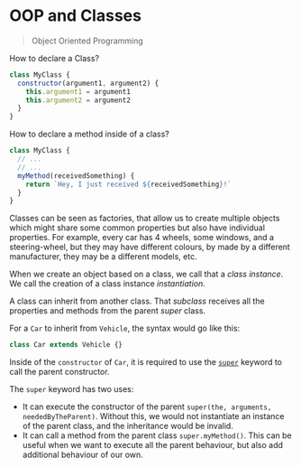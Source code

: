 # OOP and Classes

> Object Oriented Programming

How to declare a Class?

```js
class MyClass {
  constructor(argument1, argument2) {
    this.argument1 = argument1
    this.argument2 = argument2
  }
}
```

How to declare a method inside of a class?

```js
class MyClass {
  // ...
  // ...
  myMethod(receivedSomething) {
    return `Hey, I just received ${receivedSomething}!`
  }
}
```

Classes can be seen as factories, that allow us to create multiple objects which might share some common properties but also have individual properties.
For example, every car has 4 wheels, some windows, and a steering-wheel,
but they may have different colours, by made by a different manufacturer, they may be a different models, etc.

When we create an object based on a class, we call that a _class instance_. We call the creation of a class instance _instantiation_.

A class can inherit from another class. That _subclass_ receives all the properties and methods from the parent _super_ class.

For a `Car` to inherit from `Vehicle`, the syntax would go like this:

```js
class Car extends Vehicle {}
```

Inside of the `constructor` of `Car`, it is required to use the [`super`](https://developer.mozilla.org/en-US/docs/Web/JavaScript/Reference/Operators/super) keyword to call the parent constructor.

The `super` keyword has two uses:

- It can execute the constructor of the parent `super(the, arguments, neededByTheParent)`. Without this, we would not instantiate an instance of the parent class, and the inheritance would be invalid.
- It can call a method from the parent class `super.myMethod()`. This can be useful when we want to execute all the parent behaviour, but also add additional behaviour of our own.
